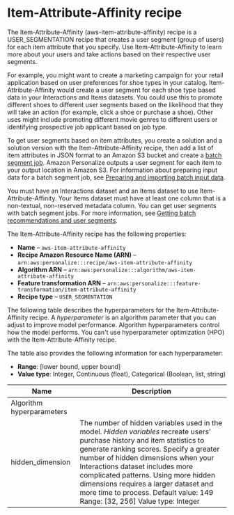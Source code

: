 # Item\-Attribute\-Affinity recipe<a name="item-attribute-affinity-recipe"></a>

The Item\-Attribute\-Affinity \(aws\-item\-attribute\-affinity\) recipe is a USER\_SEGMENTATION recipe that creates a user segment \(group of users\) for each item attribute that you specify\. Use Item\-Attribute\-Affinity to learn more about your users and take actions based on their respective user segments\. 

For example, you might want to create a marketing campaign for your retail application based on user preferences for shoe types in your catalog\. Item\-Attribute\-Affinity would create a user segment for each shoe type based data in your Interactions and Items datasets\. You could use this to promote different shoes to different user segments based on the likelihood that they will take an action \(for example, click a shoe or purchase a shoe\)\. Other uses might include promoting different movie genres to different users or identifying prospective job applicant based on job type\. 

 To get user segments based on item attributes, you create a solution and a solution version with the Item\-Attribute\-Affinity recipe, then add a list of item attributes in JSON format to an Amazon S3 bucket and create a [batch segment job](creating-batch-seg-job.md)\. Amazon Personalize outputs a user segment for each item to your output location in Amazon S3\. For information about preparing input data for a batch segment job, see [Preparing and importing batch input data](batch-data-upload.md)\. 

You must have an Interactions dataset and an Items dataset to use Item\-Attribute\-Affinity\. Your Items dataset must have at least one column that is a non\-textual, non\-reserved metadata column\. You can get user segments with batch segment jobs\. For more information, see [Getting batch recommendations and user segments](recommendations-batch.md)\.

The Item\-Attribute\-Affinity recipe has the following properties:
+  **Name** – `aws-item-attribute-affinity`
+  **Recipe Amazon Resource Name \(ARN\)** – `arn:aws:personalize:::recipe/aws-item-attribute-affinity`
+  **Algorithm ARN** – `arn:aws:personalize:::algorithm/aws-item-attribute-affinity`
+  **Feature transformation ARN** – `arn:aws:personalize:::feature-transformation/item-attribute-affinity`
+  **Recipe type** – `USER_SEGMENTATION`

The following table describes the hyperparameters for the Item\-Attribute\-Affinity recipe\. A *hyperparameter* is an algorithm parameter that you can adjust to improve model performance\. Algorithm hyperparameters control how the model performs\.  You can't use hyperparameter optimization \(HPO\) with the Item\-Attribute\-Affinity recipe\.  

The table also provides the following information for each hyperparameter:
+ **Range**: \[lower bound, upper bound\]
+ **Value type**: Integer, Continuous \(float\), Categorical \(Boolean, list, string\)


| Name | Description | 
| --- | --- | 
| Algorithm hyperparameters | 
| hidden\_dimension |  The number of hidden variables used in the model\. *Hidden variables* recreate users' purchase history and item statistics to generate ranking scores\. Specify a greater number of hidden dimensions when your Interactions dataset includes more complicated patterns\. Using more hidden dimensions requires a larger dataset and more time to process\.  Default value: 149 Range: \[32, 256\] Value type: Integer   | 